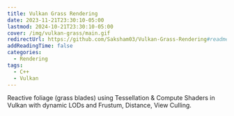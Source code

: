 ```yaml
---
title: Vulkan Grass Rendering
date: 2023-11-21T23:30:10-05:00
lastmod: 2024-10-21T23:30:10-05:00
cover: /img/vulkan-grass/main.gif
redirectUrl: https://github.com/Saksham03/Vulkan-Grass-Rendering#readme
addReadingTime: false
categories:
  - Rendering
tags:
  - C++
  - Vulkan
---
```


Reactive foliage (grass blades) using Tessellation & Compute Shaders in Vulkan with dynamic LODs and Frustum, Distance, View Culling.